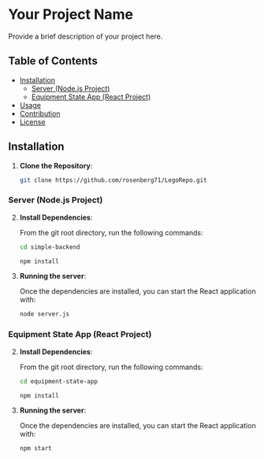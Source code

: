 # Your Project Name

Provide a brief description of your project here.

## Table of Contents

- [Installation](#installation)
  - [Server (Node.js Project)](#server-nodejs-project)
  - [Equipment State App (React Project)](#equipment-state-app-react-project)
- [Usage](#usage)
- [Contribution](#contribution)
- [License](#license)

## Installation
1. **Clone the Repository**:
    ```bash
    git clone https://github.com/rosenberg71/LegoRepo.git
### Server (Node.js Project)


2. **Install Dependencies**:

   From the git root directory, run the following commands:

   ```bash
   cd simple-backend

   npm install

3. **Running the server**:

   Once the dependencies are installed, you can start the React application with:

   ```bash
   node server.js

### Equipment State App (React Project)

2. **Install Dependencies**:

   From the git root directory, run the following commands:

   ```bash
   cd equipment-state-app

   npm install

3. **Running the server**:

   Once the dependencies are installed, you can start the React application with:

   ```bash
   npm start